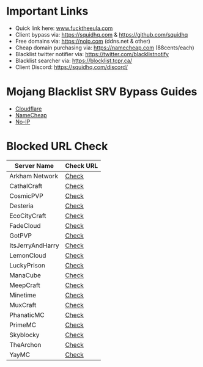 # Important Links
- Quick link here: www.fucktheeula.com
- Client bypass via: https://squidhq.com & https://github.com/squidhq
- Free domains via: https://noip.com (ddns.net & other)
- Cheap domain purchasing via: https://namecheap.com (88cents/each)
- Blacklist twitter notifier via: https://twitter.com/blacklistnotify
- Blacklist searcher via: https://blocklist.tcpr.ca/
- Client Discord: https://squidhq.com/discord/

# Mojang Blacklist SRV Bypass Guides
- [Cloudflare](https://github.com/EcoCityCraft/MojangBlacklist/blob/master/SRV-Guides/CLOUDFLARE.md)
- [NameCheap](https://github.com/EcoCityCraft/MojangBlacklist/blob/master/SRV-Guides/NAMECHEAP.md)
- [No-IP](https://github.com/EcoCityCraft/MojangBlacklist/blob/master/SRV-Guides/NOIP.md)

# Blocked URL Check

Server Name | Check URL
------------|----------
Arkham Network | [Check](http://mcapi.ca/blockedservers/check/arkhamnetwork.org,mc.arkhamnetwork.org,play.arkhamnetwork.org,playmc.mx)
CathalCraft | [Check](http://mcapi.ca/blockedservers/check/mc.cathalcraft.com,sky.cathalcraft.com)
CosmicPVP | [Check](http://mcapi.ca/blockedservers/check/cosmicpvp.com,cosmicpvp.me,proxypipe.cosmicpvp.com)
Desteria | [Check](http://mcapi.ca/blockedservers/check/pvp.desteria.com)
EcoCityCraft | [Check](http://mcapi.ca/blockedservers/check/ecocitycraft.com,mc.ecocitycraft.com,play.ecocitycraft.com,eccgamers.com,mc.eccgamers.com,play.eccgamers.com,aemservers.net,mc.aemservers.net,play.aemservers.net)
FadeCloud | [Check](http://mcapi.ca/blockedservers/check/fadecloud.com)
GotPVP | [Check](http://mcapi.ca/blockedservers/check/gotpvp.com,play.gotpvp.com)
ItsJerryAndHarry | [Check](http://mcapi.ca/blockedservers/check/itsjerryandharry.com,play.itsjerryandharry.com)
LemonCloud | [Check](http://mcapi.ca/blockedservers/check/play.lemoncloud.org)
LuckyPrison | [Check](http://mcapi.ca/blockedservers/check/luckyprison.com,play.luckyprison.com)
ManaCube | [Check](http://mcapi.ca/blockedservers/check/play.manacube.com)
MeepCraft | [Check](http://mcapi.ca/blockedservers/check/meepcraft.com)
Minetime | [Check](http://mcapi.ca/blockedservers/check/minetime.com)
MuxCraft | [Check](http://mcapi.ca/blockedservers/check/muxcraft.eu,pvp.muxcraft.eu)
PhanaticMC | [Check](http://mcapi.ca/blockedservers/check/phanaticmc.com,play.phanaticmc.com,mcskyblock.com,play.mcskyblock.com)
PrimeMC | [Check](http://mcapi.ca/blockedservers/check/primemc.org,play.primemc.org)
Skyblocky | [Check](http://mcapi.ca/blockedservers/check/skyblocky.com,mc.skyblocky.com)
TheArchon | [Check](http://mcapi.ca/blockedservers/check/play.thearchon.net,pvp.thearchon.net)
YayMC | [Check](http://mcapi.ca/blockedservers/check/yaymc.com)
